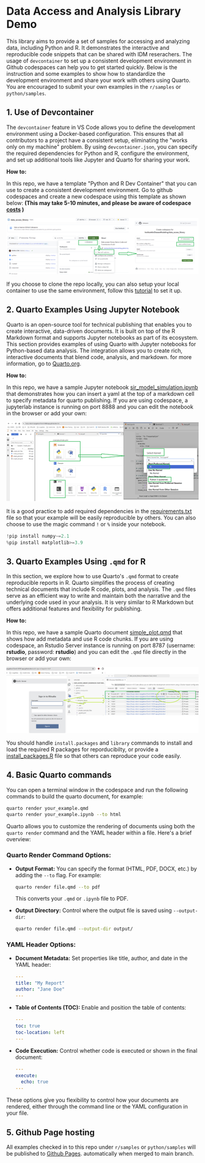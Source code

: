 # Data Access and Analysis Library Demo

This library aims to provide a set of samples for accessing and analyzing data, including Python and R. 
It demonstrates the interactive and reproducible code snippets that can be shared with IDM reserachers.
The usage of `devcontainer` to set up a consistent development environment in Github codespaces can help you to get started quickly.
Below is the instruction and some examples to show how to standardize the development environment and share your work with others using Quarto. 
You are encouraged to submit your own examples in the `r/samples` or `python/samples`.

## 1. Use of Devcontainer

The `devcontainer` feature in VS Code allows you to define the development environment using a Docker-based configuration. 
This ensures that all contributors to a project have a consistent setup, eliminating the "works only on my machine" problem. 
By using `devcontainer.json`, you can specify the required dependencies for Python and R, configure the environment, 
and set up additional tools like Jupyter and Quarto for sharing your work.

**How to:**

In this repo, we have a template "Python and R Dev Container" that you can use to create a consistent development environment. 
Go to github codespaces and create a new codespace using this template as shown below: 
**(This may take 5-10 minutes, and please be aware of codespace [costs](https://docs.github.com/en/billing/managing-billing-for-your-products/managing-billing-for-github-codespaces/about-billing-for-github-codespaces#monthly-included-storage-and-core-hours-for-personal-accounts) )**

![](assets/codespace.png)

If you choose to clone the repo locally, you can also setup your local container to use the same environment, 
follow this [tutorial](https://code.visualstudio.com/docs/devcontainers/tutorial) to set it up.

## 2. Quarto Examples Using Jupyter Notebook

Quarto is an open-source tool for technical publishing that enables you to create interactive, data-driven documents. 
It is built on top of the R Markdown format and supports Jupyter notebooks as part of its ecosystem.
This section provides examples of using Quarto with Jupyter notebooks for Python-based data analysis. 
The integration allows you to create rich, interactive documents that blend code, analysis, and markdown. for more information, go to [Quarto.org](https://quarto.org/).

**How to:**

In this repo, we have a sample Jupyter notebook [sir_model_simulation.ipynb](python/samples/sir/sir_model_simulation.ipynb) 
that demonstrates how you can insert a yaml at the top of a markdown cell to specify metadata for quarto publishing.
If you are using codespace, a jupyterlab instance is running on port 8888 and you can edit the notebook in the browser or add your own:

![](assets/jupyter.png)

It is a good practice to add required dependencies in the [requirements.txt](python/samples/sir/requirements.txt) file 
so that your example will be easily reproducible by others. You can also choose to use the magic command `!` or `%` inside your notebook.

```python
!pip install numpy~=2.1
%pip install matplotlib>=3.9
```

## 3. Quarto Examples Using `.qmd` for R

In this section, we explore how to use Quarto's `.qmd` format to create reproducible reports in R. 
Quarto simplifies the process of creating technical documents that include R code, plots, and analysis. 
The `.qmd` files serve as an efficient way to write and maintain both the narrative and the underlying code used in your analysis.
It is very similar to R Markdown but offers additional features and flexibility for publishing.

**How to:**

In this repo, we have a sample Quarto document [simple_plot.qmd](r/samples/simple_plot/simple_plot.qmd) that shows how add metadata and use R code chunks.
If you are using codespace, an Rstudio Server instance is running on port 8787 (username: **rstudio**, password: **rstudio**)
and you can edit the `.qmd` file directly in the browser or add your own:

![](assets/rstudio_login.png)

You should handle `install.packages` and `library` commands to install and load the required R packages for reporducibilty, or provide 
a [install_packages.R](r/samples/simple_plot/install_packages.R) file so that others can reproduce your code easily.


## 4. Basic Quarto commands

You can open a terminal window in the codespace and run the following commands to build the quarto document, for example:

```bash
quarto render your_example.qmd
quarto render your_example.ipynb --to html
```
Quarto allows you to customize the rendering of documents using both the `quarto render` command and the YAML header within a file. Here's a brief overview:

### Quarto Render Command Options:
- **Output Format:** You can specify the format (HTML, PDF, DOCX, etc.) by adding the `--to` flag. For example:
  ```bash
  quarto render file.qmd --to pdf
  ```
  This converts your `.qmd` or `.ipynb` file to PDF.

- **Output Directory:** Control where the output file is saved using `--output-dir`:
  ```bash
  quarto render file.qmd --output-dir output/
  ```

### YAML Header Options:
- **Document Metadata:** Set properties like title, author, and date in the YAML header:
  ```yaml
  ---
  title: "My Report"
  author: "Jane Doe"
  ---
  ```

- **Table of Contents (TOC):** Enable and position the table of contents:
  ```yaml
  ---
  toc: true
  toc-location: left
  ---
  ```

- **Code Execution:** Control whether code is executed or shown in the final document:
  ```yaml
  ---
  execute:
    echo: true
  ---
  ```

These options give you flexibility to control how your documents are rendered, either through the command line or the YAML configuration in your file.


## 5. Github Page hosting
All examples checked in to this repo under `r/samples` or `python/samples` 
will be published to [Github Pages](https://institutefordiseasemodeling.github.io/data_access_library/). automatically when merged to main branch.

